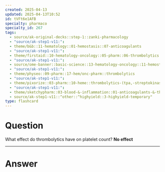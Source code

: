 ```yaml
---
created: 2025-04-13
updated: 2025-04-13T10:52
id: tVFt6e1AFB
specialty: pharmaco
specialty_id: 267
tags:
  - source/ak-original-decks::step-1::zanki-pharmacology
  - "source/ak-step1-v11:": 
  - theme/b&b::11-hematology::01-hemostasis::07-anticoagulants
  - "source/ak-step1-v11:": 
  - theme/firstaid::10-hematology-oncology::05-pharm::06-thrombolytics
  - "source/ak-step1-v11:": 
  - source/ome-banner::basic-science::13-hematology-oncology::11-hemostasis
  - "source/ak-step1-v11:": 
  - theme/physeo::09-pharm::17-hem/onc-pharm::thrombolytics
  - "source/ak-step1-v11:": 
  - theme/pixorize::03-pharm::10-heme::thrombolytics-(tpa,-streptokinase,-urokinase)
  - "source/ak-step1-v11:": 
  - theme/sketchypharm::03-blood-&-inflammation::01-anticoagulants-&-thrombolytics::04-thrombolytics
  - source/ak-step1-v11::^other::^highyield::3-highyield-temporary"
type: flashcard
---
```


# Question
What effect do thrombolytics have on platelet count?   **No effect**

---

# Answer
